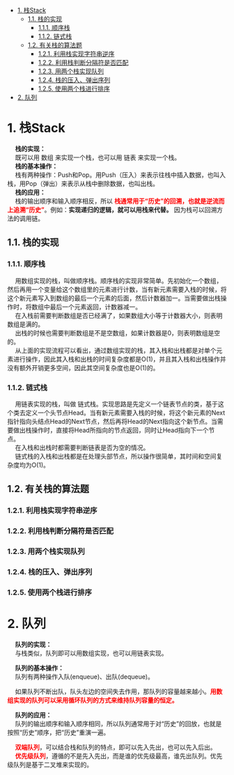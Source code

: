 

<!-- TOC -->

- [1. 栈Stack](#1-栈stack)
    - [1.1. 栈的实现](#11-栈的实现)
        - [1.1.1. 顺序栈](#111-顺序栈)
        - [1.1.2. 链式栈](#112-链式栈)
    - [1.2. 有关栈的算法题](#12-有关栈的算法题)
        - [1.2.1. 利用栈实现字符串逆序](#121-利用栈实现字符串逆序)
        - [1.2.2. 利用栈判断分隔符是否匹配](#122-利用栈判断分隔符是否匹配)
        - [1.2.3. 用两个栈实现队列](#123-用两个栈实现队列)
        - [1.2.4. 栈的压入、弹出序列](#124-栈的压入弹出序列)
        - [1.2.5. 使用两个栈进行排序](#125-使用两个栈进行排序)
- [2. 队列](#2-队列)

<!-- /TOC -->

# 1. 栈Stack  
&emsp; **栈的实现：**  
&emsp; 既可以用 数组 来实现一个栈，也可以用 链表 来实现一个栈。  
&emsp; **栈的基本操作：**  
&emsp; 栈有两种操作：Push和Pop。用Push（压入）来表示往栈中插入数据，也叫入栈，用Pop（弹出）来表示从栈中删除数据，也叫出栈。  
&emsp; **栈的应用：**  
&emsp; 栈的输出顺序和输入顺序相反，所以 **<font color = "red">栈通常用于“历史”的回溯，也就是逆流而上追溯“历史”</font>**。例如：**实现递归的逻辑，就可以用栈来代替。** 因为栈可以回溯方法的调用链。  

## 1.1. 栈的实现  
### 1.1.1. 顺序栈  
&emsp; 用数组实现的栈，叫做顺序栈。顺序栈的实现非常简单。先初始化一个数组，然后再用一个变量给这个数组里的元素进行计数，当有新元素需要入栈的时候，将这个新元素写入到数组的最后一个元素的后面，然后计数器加一。当需要做出栈操作时，将数组中最后一个元素返回，计数器减一。  
&emsp; 在入栈前需要判断数组是否已经满了，如果数组大小等于计数器大小，则表明数组是满的。  
&emsp; 出栈的时候也需要判断数组是不是空数组，如果计数器是0，则表明数组是空的。  
&emsp; 从上面的实现流程可以看出，通过数组实现的栈，其入栈和出栈都是对单个元素进行操作，因此其入栈和出栈的时间复杂度都是O(1)，并且其入栈和出栈操作并没有额外开销更多空间，因此其空间复杂度也是O(1)的。  

### 1.1.2. 链式栈  
&emsp; 用链表实现的栈，叫做 链式栈。实现思路是先定义一个链表节点的类，基于这个类去定义一个头节点Head。当有新元素需要入栈的时候，将这个新元素的Next指针指向头结点Head的Next节点，然后再将Head的Next指向这个新节点。当需要做出栈操作时，直接将Head所指向的节点返回，同时让Head指向下一个节点。  
&emsp; 在入栈和出栈时都需要判断链表是否为空的情况。  
&emsp; 链式栈的入栈和出栈都是在处理头部节点，所以操作很简单，其时间和空间复杂度均为O(1)。  

## 1.2. 有关栈的算法题  

### 1.2.1. 利用栈实现字符串逆序  

### 1.2.2. 利用栈判断分隔符是否匹配  

### 1.2.3. 用两个栈实现队列  

### 1.2.4. 栈的压入、弹出序列  

### 1.2.5. 使用两个栈进行排序  


# 2. 队列  
&emsp; **队列的实现：**  
&emsp; 与栈类似，队列即可以用数组实现，也可以用链表实现。  

&emsp; **队列的基本操作：**  
&emsp; 队列有两种操作入队(enqueue)、出队(dequeue)。  

&emsp; 如果队列不断出队，队头左边的空间失去作用，那队列的容量越来越小。**<font color = "red">用数组实现的队列可以采用循环队列的方式来维持队列容量的恒定。</font>**  

&emsp; **队列的应用：**  
&emsp; 队列的输出顺序和输入顺序相同，所以队列通常用于对“历史”的回放，也就是按照“历史”顺序，把“历史”重演一遍。  


&emsp; **<font color = "red">双端队列</font>**，可以结合栈和队列的特点，即可以先入先出，也可以先入后出。  
&emsp; **<font color = "red">优先级队列</font>**，遵循的不是先入先出，而是谁的优先级最高，谁先出队列。优先级队列是基于二叉堆来实现的。  


